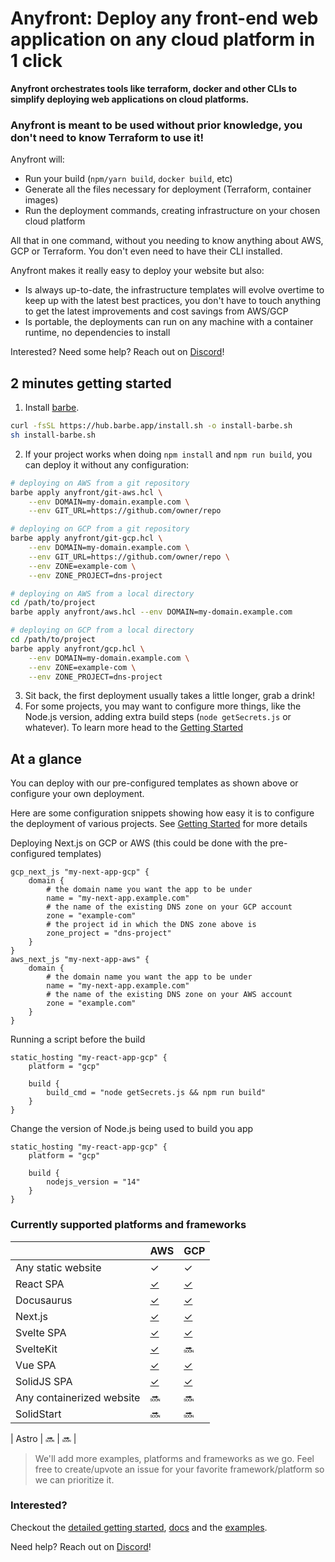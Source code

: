 # Anyfront: Deploy any front-end web application on any cloud platform in 1 click

**Anyfront orchestrates tools like terraform, docker and other CLIs to simplify deploying web applications on cloud platforms.**

### Anyfront is meant to be used without prior knowledge, **you don't need to know Terraform to use it!**

Anyfront will:
- Run your build (`npm/yarn build`, `docker build`, etc)
- Generate all the files necessary for deployment (Terraform, container images)
- Run the deployment commands, creating infrastructure on your chosen cloud platform

All that in one command, without you needing to know anything about AWS, GCP or Terraform. You don't even need to have their CLI installed.

Anyfront makes it really easy to deploy your website but also:
- Is always up-to-date, the infrastructure templates will evolve overtime to keep up with the latest best practices, you don't have to touch anything to get the latest improvements and cost savings from AWS/GCP
- Is portable, the deployments can run on any machine with a container runtime, no dependencies to install

Interested? Need some help? Reach out on [Discord](https://hub.barbe.app/discord)!

## 2 minutes getting started

1. Install [barbe](docs/getting-started.md). 
```bash
curl -fsSL https://hub.barbe.app/install.sh -o install-barbe.sh
sh install-barbe.sh
```
2. If your project works when doing `npm install` and `npm run build`, you can deploy it without any configuration:
```bash
# deploying on AWS from a git repository
barbe apply anyfront/git-aws.hcl \
    --env DOMAIN=my-domain.example.com \
    --env GIT_URL=https://github.com/owner/repo

# deploying on GCP from a git repository
barbe apply anyfront/git-gcp.hcl \
    --env DOMAIN=my-domain.example.com \
    --env GIT_URL=https://github.com/owner/repo \
    --env ZONE=example-com \
    --env ZONE_PROJECT=dns-project

# deploying on AWS from a local directory
cd /path/to/project
barbe apply anyfront/aws.hcl --env DOMAIN=my-domain.example.com

# deploying on GCP from a local directory
cd /path/to/project
barbe apply anyfront/gcp.hcl \
    --env DOMAIN=my-domain.example.com \
    --env ZONE=example-com \
    --env ZONE_PROJECT=dns-project
```
3. Sit back, the first deployment usually takes a little longer, grab a drink!
4. For some projects, you may want to configure more things, like the Node.js version, adding extra build steps (`node getSecrets.js` or whatever). To learn more head to the [Getting Started](docs/getting-started.md)

## At a glance

You can deploy with our pre-configured templates as shown above or configure your own deployment.

Here are some configuration snippets showing how easy it is to configure the deployment of various projects. See [Getting Started](docs/getting-started.md) for more details

Deploying Next.js on GCP or AWS (this could be done with the pre-configured templates)
```hcl
gcp_next_js "my-next-app-gcp" {
    domain {
        # the domain name you want the app to be under
        name = "my-next-app.example.com"
        # the name of the existing DNS zone on your GCP account
        zone = "example-com"
        # the project id in which the DNS zone above is
        zone_project = "dns-project"
    }
}
aws_next_js "my-next-app-aws" {
    domain {
        # the domain name you want the app to be under
        name = "my-next-app.example.com"
        # the name of the existing DNS zone on your AWS account
        zone = "example.com"
    }
}
```

Running a script before the build
```hcl
static_hosting "my-react-app-gcp" {
    platform = "gcp"

    build {
        build_cmd = "node getSecrets.js && npm run build"
    }
}
```

Change the version of Node.js being used to build you app
```hcl
static_hosting "my-react-app-gcp" {
    platform = "gcp"

    build {
        nodejs_version = "14"
    }
}
```

### Currently supported platforms and frameworks

|             | AWS | GCP |
|-------------|-----|-----|
| Any static website | ✓ | ✓ |
| React SPA   | [✓](examples/react_spa_aws/)   | [✓](examples/react_spa_gcp/)   |
| Docusaurus  | [✓](examples/docusaurus_aws/)   | [✓](examples/docusaurus_gcp/)   |
| Next.js     | [✓](examples/nextjs_aws/)   | [✓](examples/nextjs_gcp/)   |
| Svelte SPA  | [✓](examples/svelte_spa_aws/)   | [✓](examples/svelte_spa_gcp/)   |
| SvelteKit   | [✓](examples/sveltekit_aws/) | 🔜 |
| Vue SPA     | [✓](examples/vue_aws/)  | [✓](examples/vue_gcp/)  |
| SolidJS SPA | [✓](examples/solidjs_aws/)  | [✓](examples/solidjs_gcp/)  |
| Any containerized website | 🔜 | 🔜 |
| SolidStart  | 🔜 | 🔜 |

| Astro       | 🔜 | 🔜 |

> We'll add more examples, platforms and frameworks as we go. Feel free to create/upvote an issue for your favorite framework/platform so we can prioritize it.

### Interested?

Checkout the [detailed getting started](docs/getting-started.md), [docs](docs/README.md) and the [examples](examples/).

Need help? Reach out on [Discord](https://hub.barbe.app/discord)!